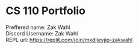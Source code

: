 # CS 110 Portfolio
Preffered name: Zak Wahl  
Discord Username: Zak Wahl  
REPL url: https://replit.com/join/mxdljevjip-zakwahl   

